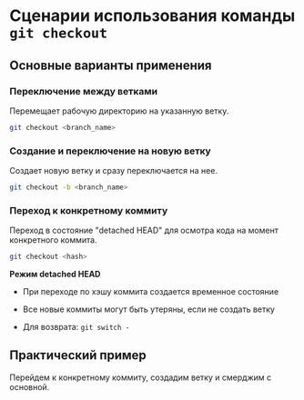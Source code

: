 # Сценарии использования команды `git checkout`

## Основные варианты применения

### Переключение между ветками

Перемещает рабочую директорию на указанную ветку.
```bash
git checkout <branch_name>
```

### Создание и переключение на новую ветку

Создает новую ветку и сразу переключается на нее.
```bash
git checkout -b <branch_name>
```

### Переход к конкретному коммиту

Переход в состояние "detached HEAD" для осмотра кода на момент конкретного коммита.
```bash
git checkout <hash>
```
**Режим detached HEAD**
* При переходе по хэшу коммита создается временное состояние

* Все новые коммиты могут быть утеряны, если не создать ветку

* Для возврата: `git switch -` 

## Практический пример

Перейдем к конкретному коммиту, создадим ветку и смерджим с основной.  


